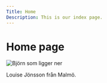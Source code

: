 ```yaml
---
Title: Home
Description: This is our index page.
---
```


Home page
==========================

![Björn som ligger ner](%base_url%/assets/img/R.jpeg)

Louise Jönsson från Malmö.  
<!-- <img scr="%base_url%/image/R.jpeg" alt="Björn som ligger ner"> -->